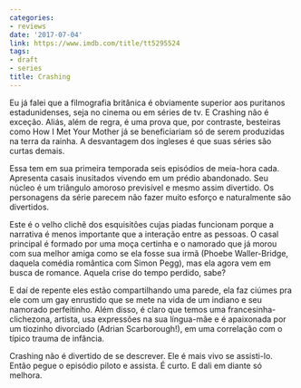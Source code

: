 ```yaml
---
categories:
- reviews
date: '2017-07-04'
link: https://www.imdb.com/title/tt5295524
tags:
- draft
- series
title: Crashing
---
```


Eu já falei que a filmografia britânica é obviamente superior aos puritanos estadunidenses, seja no cinema ou em séries de tv. E Crashing não é exceção. Aliás, além de regra, é uma prova que, por contraste, besteiras como How I Met Your Mother já se beneficiariam só de serem produzidas na terra da rainha. A desvantagem dos ingleses é que suas séries são curtas demais.

Essa tem em sua primeira temporada seis episódios de meia-hora cada. Apresenta casais inusitados vivendo em um prédio abandonado. Seu núcleo é um triângulo amoroso previsível e mesmo assim divertido. Os personagens da série parecem não fazer muito esforço e naturalmente são divertidos.

Este é o velho clichê dos esquisitões cujas piadas funcionam porque a narrativa é menos importante que a interação entre as pessoas. O casal principal é formado por uma moça certinha e o namorado que já morou com sua melhor amiga como se ela fosse sua irmã (Phoebe Waller-Bridge, daquela comédia romântica com Simon Pegg), mas ela agora vem em busca de romance. Aquela crise do tempo perdido, sabe?

E daí de repente eles estão compartilhando uma parede, ela faz ciúmes pra ele com um gay enrustido que se mete na vida de um indiano e seu namorado perfeitinho. Além disso, é claro que temos uma francesinha-clichezona, artista, usa expressões na sua língua-mãe e é apaixonada por um tiozinho divorciado (Adrian Scarborough!), em uma correlação com o típico trauma de infância.

Crashing não é divertido de se descrever. Ele é mais vivo se assisti-lo. Então pegue o episódio piloto e assista. É curto. E dali em diante só melhora.